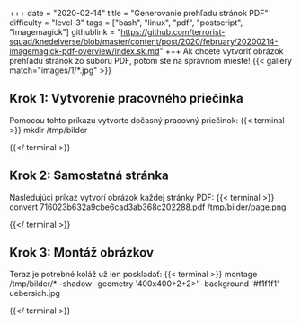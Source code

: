 +++
date = "2020-02-14"
title = "Generovanie prehľadu stránok PDF"
difficulty = "level-3"
tags = ["bash", "linux", "pdf", "postscript", "imagemagick"]
githublink = "https://github.com/terrorist-squad/knedelverse/blob/master/content/post/2020/february/20200214-imagemagick-pdf-overview/index.sk.md"
+++
Ak chcete vytvoriť obrázok prehľadu stránok zo súboru PDF, potom ste na správnom mieste!
{{< gallery match="images/1/*.jpg" >}}

## Krok 1: Vytvorenie pracovného priečinka
Pomocou tohto príkazu vytvorte dočasný pracovný priečinok:
{{< terminal >}}
mkdir /tmp/bilder

{{</ terminal >}}

## Krok 2: Samostatná stránka
Nasledujúci príkaz vytvorí obrázok každej stránky PDF:
{{< terminal >}}
convert 716023b632a9cbe6cad3ab368c202288.pdf /tmp/bilder/page.png

{{</ terminal >}}

## Krok 3: Montáž obrázkov
Teraz je potrebné koláž už len poskladať:
{{< terminal >}}
montage /tmp/bilder/* -shadow -geometry '400x400+2+2>' -background '#f1f1f1' uebersich.jpg

{{</ terminal >}}

